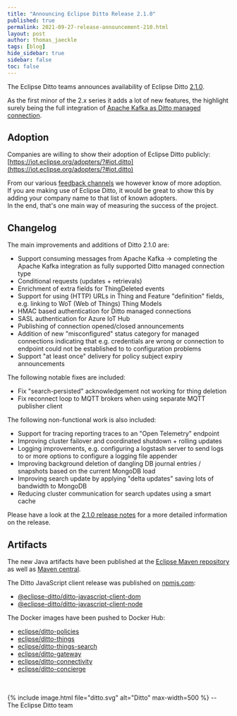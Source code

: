 ```yaml
---
title: "Announcing Eclipse Ditto Release 2.1.0"
published: true
permalink: 2021-09-27-release-announcement-210.html
layout: post
author: thomas_jaeckle
tags: [blog]
hide_sidebar: true
sidebar: false
toc: false
---
```


The Eclipse Ditto teams announces availability of Eclipse Ditto [2.1.0](https://projects.eclipse.org/projects/iot.ditto/releases/2.1.0).

As the first minor of the 2.x series it adds a lot of new features, the highlight surely being the full integration of
[Apache Kafka as Ditto managed connection](connectivity-protocol-bindings-kafka2.html).


## Adoption

Companies are willing to show their adoption of Eclipse Ditto publicly: [https://iot.eclipse.org/adopters/?#iot.ditto](https://iot.eclipse.org/adopters/?#iot.ditto)

From our various [feedback channels](feedback.html) we however know of more adoption.  
If you are making use of Eclipse Ditto, it would be great to show this by adding your company name to that list of 
known adopters.  
In the end, that's one main way of measuring the success of the project.


## Changelog

The main improvements and additions of Ditto 2.1.0 are:

* Support consuming messages from Apache Kafka -> completing the Apache Kafka integration as fully supported Ditto managed connection type
* Conditional requests (updates + retrievals)
* Enrichment of extra fields for ThingDeleted events
* Support for using (HTTP) URLs in Thing and Feature "definition" fields, e.g. linking to WoT (Web of Things) Thing Models
* HMAC based authentication for Ditto managed connections
* SASL authentication for Azure IoT Hub
* Publishing of connection opened/closed announcements
* Addition of new "misconfigured" status category for managed connections indicating that e.g. credentials are wrong or connection to endpoint could not be established to to configuration problems
* Support "at least once" delivery for policy subject expiry announcements

The following notable fixes are included:

* Fix "search-persisted" acknowledgement not working for thing deletion
* Fix reconnect loop to MQTT brokers when using separate MQTT publisher client

The following non-functional work is also included:

* Support for tracing reporting traces to an "Open Telemetry" endpoint
* Improving cluster failover and coordinated shutdown + rolling updates
* Logging improvements, e.g. configuring a logstash server to send logs to or more options to configure a logging file appender
* Improving background deletion of dangling DB journal entries / snapshots based on the current MongoDB load
* Improving search update by applying "delta updates" saving lots of bandwidth to MongoDB
* Reducing cluster communication for search updates using a smart cache

Please have a look at the [2.1.0 release notes](release_notes_210.html) for a more detailed information on the release.


## Artifacts

The new Java artifacts have been published at the [Eclipse Maven repository](https://repo.eclipse.org/content/repositories/ditto/)
as well as [Maven central](https://repo1.maven.org/maven2/org/eclipse/ditto/).

The Ditto JavaScript client release was published on [npmjs.com](https://www.npmjs.com/~eclipse_ditto):
* [@eclipse-ditto/ditto-javascript-client-dom](https://www.npmjs.com/package/@eclipse-ditto/ditto-javascript-client-dom)
* [@eclipse-ditto/ditto-javascript-client-node](https://www.npmjs.com/package/@eclipse-ditto/ditto-javascript-client-node)


The Docker images have been pushed to Docker Hub:
* [eclipse/ditto-policies](https://hub.docker.com/r/eclipse/ditto-policies/)
* [eclipse/ditto-things](https://hub.docker.com/r/eclipse/ditto-things/)
* [eclipse/ditto-things-search](https://hub.docker.com/r/eclipse/ditto-things-search/)
* [eclipse/ditto-gateway](https://hub.docker.com/r/eclipse/ditto-gateway/)
* [eclipse/ditto-connectivity](https://hub.docker.com/r/eclipse/ditto-connectivity/)
* [eclipse/ditto-concierge](https://hub.docker.com/r/eclipse/ditto-concierge/)

<br/>
<br/>
{% include image.html file="ditto.svg" alt="Ditto" max-width=500 %}
--<br/>
The Eclipse Ditto team
